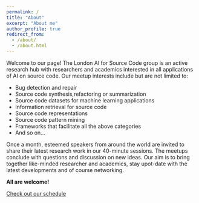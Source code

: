 ```yaml
---
permalink: /
title: "About"
excerpt: "About me"
author_profile: true
redirect_from: 
  - /about/
  - /about.html
---
```


Welcome to our page! The London AI for Source Code group is an active research hub with researchers and academics interested in all applications of AI on source code. Our meetup interests include but are not limited to:

- Bug detection and repair
- Source code synthesis,refactoring or summarization
- Source code datasets for machine learning applications
- Information retrieval for source code
- Source code representations
- Source code pattern mining
- Frameworks that facilitate all the above categories
- And so on...

Once a month, esteemed speakers from around the world are invited to share their latest research work in our 40-minute sessions. The meetups conclude with questions and discussion on new ideas. Our aim is to bring together like-minded researcher and academics, stay upot-date with the latest developments and of course networking.

**All are welcome!**

[Check out our schedule]()
